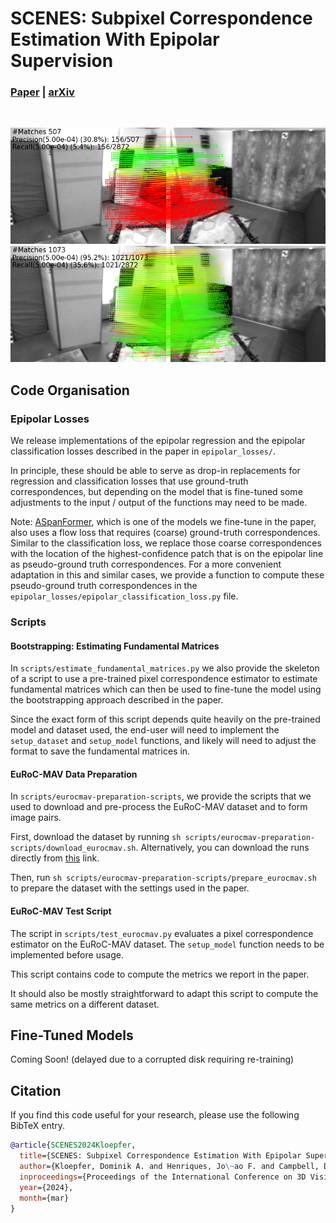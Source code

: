 # SCENES: Subpixel Correspondence Estimation With Epipolar Supervision

###  [Paper](https://www.robots.ox.ac.uk/~vgg/publications/2024/Kloepfer24a/kloepfer24a.pdf) | [arXiv](https://arxiv.org/abs/2401.10886)
<br/>

![before_finetuning](assets/before_finetuning.png)
![after_finetuning](assets/after_finetuning.png)

## Code Organisation

### Epipolar Losses

We release implementations of the epipolar regression and the epipolar classification losses described in the paper in `epipolar_losses/`. 

In principle, these should be able to serve as drop-in replacements for regression and classification losses that use ground-truth correspondences, but depending on the model that is fine-tuned some adjustments to the input / output of the functions may need to be made.

Note: [ASpanFormer](https://aspanformer.github.io), which is one of the models we fine-tune in the paper, also uses a flow loss that requires (coarse) ground-truth correspondences. Similar to the classification loss, we replace those coarse correspondences with the location of the highest-confidence patch that is on the epipolar line as pseudo-ground truth correspondences. For a more convenient adaptation in this and similar cases, we provide a function to compute these pseudo-ground truth correspondences in the `epipolar_losses/epipolar_classification_loss.py` file.

### Scripts

#### Bootstrapping: Estimating Fundamental Matrices

In `scripts/estimate_fundamental_matrices.py` we also provide the skeleton of a script to use a pre-trained pixel correspondence estimator to estimate fundamental matrices which can then be used to fine-tune the model using the bootstrapping approach described in the paper. 

Since the exact form of this script depends quite heavily on the pre-trained model and dataset used, the end-user will need to implement the `setup_dataset` and `setup_model` functions, and likely will need to adjust the format to save the fundamental matrices in.

#### EuRoC-MAV Data Preparation

In `scripts/eurocmav-preparation-scripts`, we provide the scripts that we used to download and pre-process the EuRoC-MAV dataset and to form image pairs. 

First, download the dataset by running `sh scripts/eurocmav-preparation-scripts/download_eurocmav.sh`. 
Alternatively, you can download the runs directly from [this](https://projects.asl.ethz.ch/datasets/doku.php?id=kmavvisualinertialdatasets) link.

Then, run `sh scripts/eurocmav-preparation-scripts/prepare_eurocmav.sh` to prepare the dataset with the settings used in the paper.

#### EuRoC-MAV Test Script

The script in `scripts/test_eurocmav.py` evaluates a pixel correspondence estimator on the EuRoC-MAV dataset. The `setup_model` function needs to be implemented before usage.

This script contains code to compute the metrics we report in the paper.

It should also be mostly straightforward to adapt this script to compute the same metrics on a different dataset.

## Fine-Tuned Models

Coming Soon! (delayed due to a corrupted disk requiring re-training)

## Citation 

If you find this code useful for your research, please use the following BibTeX entry.

```bibtex
@article{SCENES2024Kloepfer,
  title={SCENES: Subpixel Correspondence Estimation With Epipolar Supervision},
  author={Kloepfer, Dominik A. and Henriques, Jo\~ao F. and Campbell, Dylan},
  inproceedings={Proceedings of the International Conference on 3D Vision (3DV)},
  year={2024},
  month={mar}
}
```


